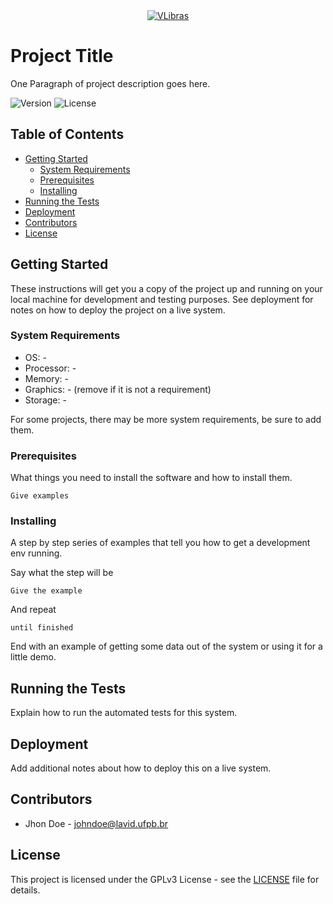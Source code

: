 <div align="center">
  <a href="http://www.vlibras.gov.br/">
    <img
      alt="VLibras"
      src="http://www.vlibras.gov.br/assets/imgs/IcaroGrande.png"
    />
  </a>
</div>

# Project Title

One Paragraph of project description goes here.

![Version](https://img.shields.io/badge/version-v.0.0.0-blue.svg)
![License](https://img.shields.io/badge/license-GPLv3-blue.svg)

## Table of Contents

- [Getting Started](#getting-started)
  - [System Requirements](#system-requirements)
  - [Prerequisites](#prerequisites)
  - [Installing](#installing)
- [Running the Tests](#running-the-tests)
- [Deployment](#deployment)
- [Contributors](#contributors)
- [License](#license)


## Getting Started

These instructions will get you a copy of the project up and running on your local machine for development and testing purposes. See deployment for notes on how to deploy the project on a live system.

### System Requirements

* OS: -  
* Processor: -  
* Memory: -  
* Graphics: - (remove if it is not a requirement)  
* Storage: -

For some projects, there may be more system requirements, be sure to add them.

### Prerequisites

What things you need to install the software and how to install them.

```
Give examples
```

### Installing

A step by step series of examples that tell you how to get a development env running.

Say what the step will be

```
Give the example
```

And repeat

```
until finished
```

End with an example of getting some data out of the system or using it for a little demo.

## Running the Tests

Explain how to run the automated tests for this system.

## Deployment

Add additional notes about how to deploy this on a live system.

## Contributors

* Jhon Doe - <johndoe@lavid.ufpb.br>

## License

This project is licensed under the GPLv3 License - see the [LICENSE](LICENSE) file for details.




